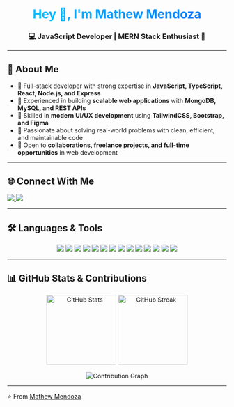 <!-- Banner -->
<h1 align="center" style="background: linear-gradient(90deg, #00c6ff, #0072ff); -webkit-background-clip: text; color: transparent;">
  Hey 👋, I'm Mathew Mendoza
</h1>
<h3 align="center">💻 JavaScript Developer | MERN Stack Enthusiast 🚀</h3>

---

## 🚀 About Me  
- 🔹 Full-stack developer with strong expertise in **JavaScript, TypeScript, React, Node.js, and Express**  
- 🔹 Experienced in building **scalable web applications** with **MongoDB, MySQL, and REST APIs**  
- 🔹 Skilled in **modern UI/UX development** using **TailwindCSS, Bootstrap, and Figma**  
- 🔹 Passionate about solving real-world problems with clean, efficient, and maintainable code  
- 🔹 Open to **collaborations, freelance projects, and full-time opportunities** in web development  

---

## 🌐 Connect With Me  
<p align="left">
  <a href="https://fb.com/mat.mendoza.3910" target="blank">
    <img src="https://img.shields.io/badge/Facebook-%231877F2.svg?&style=for-the-badge&logo=facebook&logoColor=white" />
  </a>
  <a href="mailto:mathewmendoza0512@gmail.com">
    <img src="https://img.shields.io/badge/Email-D14836?style=for-the-badge&logo=gmail&logoColor=white" />
  </a>
</p>

---

## 🛠️ Languages & Tools  
<p align="center">
  <img src="https://img.shields.io/badge/JavaScript-F7DF1E?style=for-the-badge&logo=javascript&logoColor=black"/>
  <img src="https://img.shields.io/badge/TypeScript-3178C6?style=for-the-badge&logo=typescript&logoColor=white"/>
  <img src="https://img.shields.io/badge/React-61DAFB?style=for-the-badge&logo=react&logoColor=black"/>
  <img src="https://img.shields.io/badge/Node.js-339933?style=for-the-badge&logo=nodedotjs&logoColor=white"/>
  <img src="https://img.shields.io/badge/Express.js-000000?style=for-the-badge&logo=express&logoColor=white"/>
  <img src="https://img.shields.io/badge/MongoDB-4EA94B?style=for-the-badge&logo=mongodb&logoColor=white"/>
  <img src="https://img.shields.io/badge/MySQL-4479A1?style=for-the-badge&logo=mysql&logoColor=white"/>
  <img src="https://img.shields.io/badge/SQLite-07405E?style=for-the-badge&logo=sqlite&logoColor=white"/>
  <img src="https://img.shields.io/badge/TailwindCSS-38B2AC?style=for-the-badge&logo=tailwind-css&logoColor=white"/>
  <img src="https://img.shields.io/badge/Bootstrap-563D7C?style=for-the-badge&logo=bootstrap&logoColor=white"/>
  <img src="https://img.shields.io/badge/Chart.js-FF6384?style=for-the-badge&logo=chartdotjs&logoColor=white"/>
  <img src="https://img.shields.io/badge/Git-F05032?style=for-the-badge&logo=git&logoColor=white"/>
  <img src="https://img.shields.io/badge/Figma-F24E1E?style=for-the-badge&logo=figma&logoColor=white"/>
  <img src="https://img.shields.io/badge/Python-3776AB?style=for-the-badge&logo=python&logoColor=white"/>
</p>

---

## 📊 GitHub Stats & Contributions  
<p align="center">
  <img src="https://github-readme-stats.vercel.app/api?username=Mat0512&show_icons=true&theme=radical" alt="GitHub Stats" height="160"/>
  <img src="https://github-readme-streak-stats.herokuapp.com/?user=mathewmendoza&theme=radical" alt="GitHub Streak" height="160"/>
</p>

<p align="center">
  <img src="https://github-readme-activity-graph.vercel.app/graph?username=Mat0512&theme=react-dark&bg_color=0D1117&hide_border=true" alt="Contribution Graph"/>
</p>

---

⭐️ From [Mathew Mendoza](https://github.com/Mat0512)
